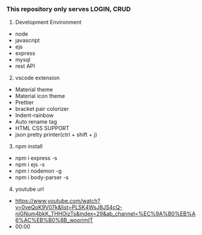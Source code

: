 ### This repository only serves LOGIN, CRUD

1. Development Environment
- node
- javascript
- ejs
- express
- mysql
- rest API


2. vscode extension
- Material theme
- Material icon theme
- Prettier
- bracket pair colorizer
- Indent-rainbow
- Auto rename tag
- HTML CSS SUPPORT
- json pretty printer(ctrl + shift + j)


3. npm install
- npm i express -s
- npm i ejs -s
- npm i nodemon -g
- npm i body-parser -s


4. youtube url
- https://www.youtube.com/watch?v=0veQoK9V07k&list=PLSK4WsJ8JS4cQ-niGNum4bkK_THHOizTs&index=29&ab_channel=%EC%9A%B0%EB%A6%AC%EB%B0%8B_woorimIT
- 00:00